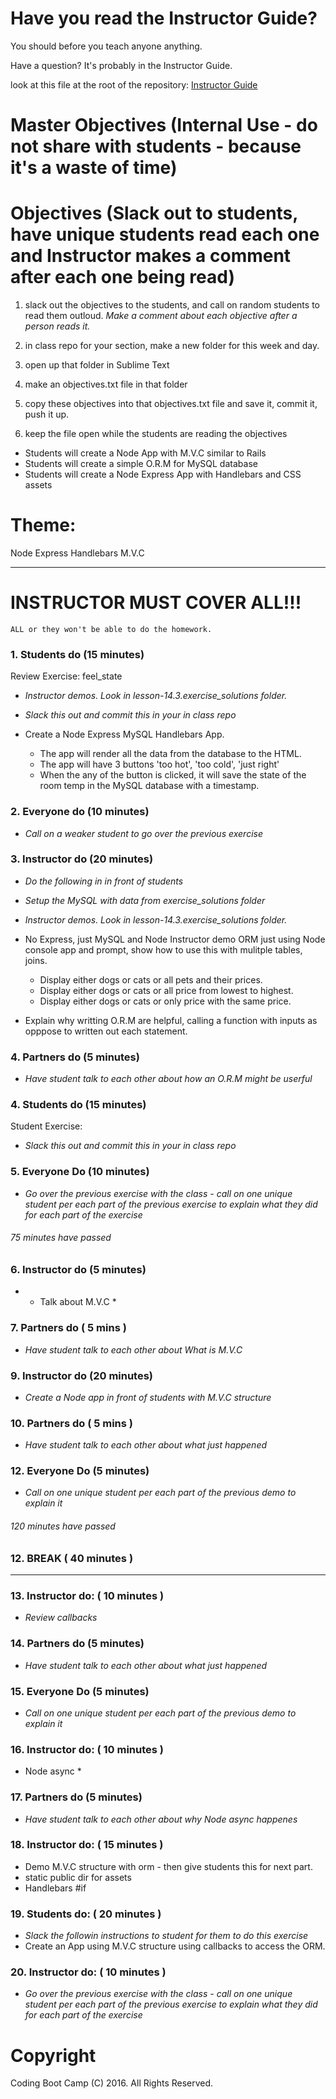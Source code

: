 # Have you read the Instructor Guide?

You should before you teach anyone anything.

Have a question? It's probably in the Instructor Guide.

look at this file at the root of the repository: 
[Instructor Guide](https://github.com/RutgersCodingBootcamp/All-Lesson-Plans/blob/master/instructor_guide.md)

# Master Objectives (Internal Use - do not share with students - because it's a waste of time)


# Objectives (Slack out to students, have unique students read each one and Instructor makes a comment after each one being read)

1. slack out the objectives to the students, and call on random students to read them outloud. *Make a comment about each objective after a person reads it.*

1. in class repo for your section, make a new folder for this week and day.

1. open up that folder in Sublime Text

1. make an objectives.txt file in that folder

1. copy these objectives into that objectives.txt file and save it, commit it, push it up.

1. keep the file open while the students are reading the objectives 

* Students will create a Node App with M.V.C similar to Rails
* Students will create a simple O.R.M for MySQL database
* Students will create a Node Express App with Handlebars and CSS assets

# Theme: 
Node Express Handlebars M.V.C

--------- --------- ---------

# INSTRUCTOR MUST COVER ALL!!!

```
ALL or they won't be able to do the homework.
```

### 1. Students do (15 minutes)
Review Exercise: feel_state
* *Instructor demos. Look in lesson-14.3.exercise_solutions folder.*

* *Slack this out and commit this in your in class repo*

* Create a Node Express MySQL Handlebars App.
	* The app will render all the data from the database to the HTML.
	* The app will have 3 buttons 'too hot', 'too cold', 'just right' 
	* When the any of the button is clicked, it will save the state of the room temp in the MySQL database with a timestamp. 

### 2. Everyone do (10 minutes)
* *Call on a weaker student to go over the previous exercise*

### 3. Instructor do (20 minutes)
* *Do the following in in front of students*
* *Setup the MySQL with data from exercise_solutions folder*

* *Instructor demos. Look in lesson-14.3.exercise_solutions folder.*

* No Express, just MySQL and Node Instructor demo ORM just using Node console app and prompt, show how to use this with mulitple tables, joins.
	* Display either dogs or cats or all pets and their prices.
	* Display either dogs or cats or all price from lowest to highest.
	* Display either dogs or cats or only price with the same price.

* Explain why writting O.R.M are helpful, calling a function with inputs as opppose to written out each statement.

### 4. Partners do (5 minutes)
* *Have student talk to each other about how an O.R.M might be userful* 

### 4. Students do (15 minutes)
Student Exercise:
* *Slack this out and commit this in your in class repo*


### 5. Everyone Do (10 minutes)
* *Go over the previous exercise with the class - call on one unique student per each part of the previous exercise to explain what they did for each part of the exercise*

###### 75 minutes have passed


### 6. Instructor do (5 minutes)
* * Talk about M.V.C *


### 7. Partners do ( 5 mins ) 
* *Have student talk to each other about What is M.V.C* 

### 9. Instructor do (20 minutes)
* *Create a Node app in front of students with M.V.C structure*

### 10. Partners do ( 5 mins ) 
* *Have student talk to each other about what just happened* 

### 12. Everyone Do (5 minutes)
* *Call on one unique student per each part of the previous demo to explain it*

###### 120 minutes have passed

### 12. BREAK ( 40 minutes )
--------- --------- ---------


### 13. Instructor do: ( 10 minutes ) 
* *Review callbacks*

### 14. Partners do (5 minutes)
* *Have student talk to each other about what just happened* 

### 15. Everyone Do (5 minutes)
* *Call on one unique student per each part of the previous demo to explain it*

### 16. Instructor do: ( 10 minutes ) 
* Node async *


### 17. Partners do (5 minutes)
* *Have student talk to each other about why Node async happenes* 

### 18. Instructor do: ( 15 minutes ) 
* Demo M.V.C structure with orm - then give students this for next part.
* static public dir for assets
* Handlebars #if

### 19. Students do: ( 20 minutes ) 
* *Slack the followin instructions to student for them to do this exercise*
* Create an App using M.V.C structure using callbacks to access the ORM.

### 20. Instructor do: ( 10 minutes )
* *Go over the previous exercise with the class - call on one unique student per each part of the previous exercise to explain what they did for each part of the exercise*

# Copyright
Coding Boot Camp (C) 2016. All Rights Reserved.